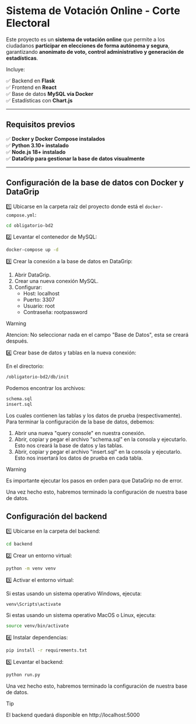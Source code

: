 # Sistema de Votación Online - Corte Electoral

Este proyecto es un **sistema de votación online** que permite a los ciudadanos **participar en elecciones de forma autónoma y segura**, garantizando **anonimato de voto, control administrativo y generación de estadísticas**.

Incluye:

✅ Backend en **Flask**  
✅ Frontend en **React**  
✅ Base de datos **MySQL vía Docker**  
✅ Estadísticas con **Chart.js**

---

## Requisitos previos

✅ **Docker y Docker Compose instalados**  
✅ **Python 3.10+ instalado**  
✅ **Node.js 18+ instalado**  
✅ **DataGrip para gestionar la base de datos visualmente**

---

## Configuración de la base de datos con Docker y DataGrip

1️⃣ Ubicarse en la carpeta raíz del proyecto donde está el `docker-compose.yml`:
```bash
cd obligatorio-bd2
```

2️⃣ Levantar el contenedor de MySQL:
```bash
docker-compose up -d
```

3️⃣ Crear la conexión a la base de datos en DataGrip:

1) Abrir DataGrip.
2) Crear una nueva conexión MySQL.
3) Configurar:
    - Host: localhost
    - Puerto: 3307
    - Usuario: root
    - Contraseña: rootpassword
> [!WARNING]
> Atencion: No seleccionar nada en el campo "Base de Datos", esta se creará después.

4️⃣ Crear base de datos y tablas en la nueva conexión:

En el directorio:
```bash
/obligatorio-bd2/db/init
```
Podemos encontrar los archivos:
```bash
schema.sql
insert.sql
```
Los cuales contienen las tablas y los datos de prueba (respectivamente). Para terminar la configuración de la base de datos, debemos:
1) Abrir una nueva "query console" en nuestra conexión.
2) Abrir, copiar y pegar el archivo "schema.sql" en la consola y ejecutarlo. Esto nos creará la base de datos y las tablas.
3) Abrir, copiar y pegar el archivo "insert.sql" en la consola y ejecutarlo. Esto nos insertará los datos de prueba en cada tabla.

> [!WARNING]
> Es importante ejecutar los pasos en orden para que DataGrip no de error.

Una vez hecho esto, habremos terminado la configuración de nuestra base de datos.

## Configuración del backend

1️⃣ Ubicarse en la carpeta del backend:
```bash
cd backend
```

2️⃣ Crear un entorno virtual:
```bash
python -m venv venv
```

3️⃣ Activar el entorno virtual:

Si estas usando un sistema operativo Windows, ejecuta:
```bash
venv\Scripts\activate
```

Si estas usando un sistema operativo MacOS o Linux, ejecuta:
```bash
source venv/bin/activate
```

4️⃣ Instalar dependencias:
```bash
pip install -r requirements.txt
```

5️⃣ Levantar el backend:
```bash
python run.py
```
Una vez hecho esto, habremos terminado la configuración de nuestra base de datos.
> [!TIP]
> El backend quedará disponible en http://localhost:5000